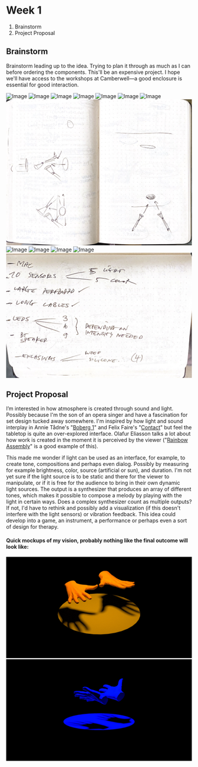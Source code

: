 # Week 1

1. Brainstorm
2. Project Proposal

## Brainstorm

Brainstorm leading up to the idea. Trying to plan it through as much as I can before ordering the components. This'll be an expensive project. I hope we'll have access to the workshops at Camberwell—a good enclosure is essential for good interaction.

![Image](scan-001.png)
![Image](scan-002.png)
![Image](scan-003.png)
![Image](scan-004.png)
![Image](scan-005.png)
![Image](scan-006.png)
![Image](scan-007.png)
![Image](scan-008.png)
![Image](scan-009.png)
![Image](scan-010.png)
![Image](scan-011.png)
![Image](scan-012.png)
![Image](scan-013.png)

## Project Proposal

I’m interested in how atmosphere is created through sound and light. Possibly because I'm the son of an opera singer and have a fascination for set design tucked away somewhere. I'm inspired by how light and sound interplay in Annie Tådne's "[Boberg 1](https://tadne.se/performance/boberg-1/)" and Felix Faire's "[Contact](https://felixfaire.com/project/contact)" but feel the tabletop is quite an over-explored interface. Olafur Eliasson talks a lot about how work is created in the moment it is perceived by the viewer ("[Rainbow Assembly](https://olafureliasson.net/archive/artwork/WEK110117/rainbow-assembly)" is a good example of this).

This made me wonder if light can be used as an interface, for example, to create tone, compositions and perhaps even dialog. Possibly by measuring for example brightness, color, source (artificial or sun), and duration. I'm not yet sure if the light source is to be static and there for the viewer to manipulate, or if it is free for the audience to bring in their own dynamic light sources. The output is a synthesizer that produces an array of different tones, which makes it possible to compose a melody by playing with the light in certain ways. Does a complex synthesizer count as multiple outputs? If not, I'd have to rethink and possibly add a visualization (if this doesn't interfere with the light sensors) or vibration feedback. This idea could develop into a game, an instrument, a performance or perhaps even a sort of design for therapy.

#### Quick mockups of my vision, probably nothing like the final outcome will look like:

![Image](img-1.jpg)
![Image](img-2.jpg)
